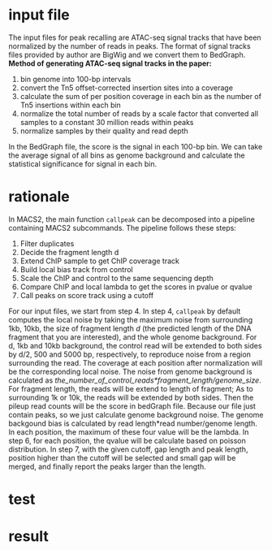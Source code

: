 # input file
The input files for peak recalling are ATAC-seq signal tracks that have been normalized by the number of reads in peaks. The format of signal tracks files provided by author are BigWig and we convert them to BedGraph.
**Method of generating ATAC-seq signal tracks in the paper:**
 1. bin genome into 100-bp intervals
 2. convert the Tn5 offset-corrected insertion sites into a coverage
 3. calculate the sum of per position coverage in each bin as the number of Tn5 insertions within each bin
 4. normalize the total number of reads by a scale factor that converted all samples to a constant 30 million reads within peaks
 5. normalize samples by their quality and read depth

In the BedGraph file, the score is the signal in each 100-bp bin. We can take the average signal of all bins as genome background and calculate the statistical significance for signal in each bin.

# rationale
In MACS2, the main function `callpeak` can be decomposed into a pipeline containing MACS2 subcommands. The pipeline follows these steps: 
1. Filter duplicates
2. Decide the fragment length d
3. Extend ChIP sample to get ChIP coverage track
4. Build local bias track from control
5. Scale the ChIP and control to the same sequencing depth
6. Compare ChIP and local lambda to get the scores in pvalue or qvalue
7. Call peaks on score track using a cutoff

For our input files, we start from step 4.
In step 4, `callpeak` by default computes the local noise by taking the maximum noise from surrounding 1kb, 10kb, the size of fragment length _d_ (the predicted length of the DNA fragment that you are interested), and the whole genome background. For d, 1kb and 10kb background, the control read will be extended to both sides by d/2, 500 and 5000 bp, respectively, to reproduce noise from a region surrounding the read. The coverage at each position after normalization will be the corresponding local noise. The noise from genome background is calculated as _the_number_of_control_reads*fragment_length/genome_size_. 
 For fragment length, the reads will be extend to length of fragment; As to surrounding 1k or 10k, the reads will be extended by both sides. Then the pileup read counts will be the score in bedGraph file. Because our file just contain peaks, so we just calculate genome background noise. The genome backgound bias is calculated by read length*read number/genome length. In each position, the maximum of these four value will be the lambda. In step 6, for each position, the qvalue will be calculate based on poisson distribution. In step 7, with the given cutoff, gap length and peak length, position higher than the cutoff will be selected and small gap will be merged, and finally report the peaks larger than the length.  
# test
# result
<!--stackedit_data:
eyJoaXN0b3J5IjpbMTE3MzQ3ODYsOTkzMDcyMDYwLDE4NjYwMj
U2NzQsLTEzMTQ0MjM3NDEsLTE5ODEwMzU2MSwtNTQ3MzEyMjQz
LC0xOTM5NTY5MzQ3LDM3OTM3MzMzMSwtNjk1NTI1NTQsNzQ2Nz
c1MjUxLC0xOTk3NzUzMjE3LC0yNzE0OTAwMjMsLTIxMzQ4NDE4
MTAsMTAyNjkyOTQzMCwtNTY3MTQxMTMyLDEzNTA0NTIxMyw2Nj
M4MzA0NzAsMTU2OTQ3MjA4NSwtMTI3NzE2OTA5OCwxMjkwNjY5
NDczXX0=
-->